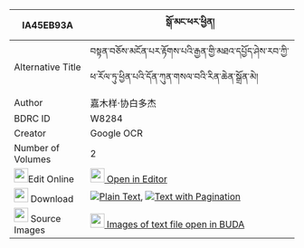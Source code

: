 |IA45EB93A|སྒོ་མང་ཕར་ཕྱིན། 
| --- | --- 
|Alternative Title |བསྟན་བཅོས་མངོན་པར་རྟོགས་པའི་རྒྱན་གྱི་མཐའ་དཔྱོད་ཤེས་རབ་ཀྱི་ཕ་རོལ་ཏུ་ཕྱིན་པའི་དོན་ཀུན་གསལ་བའི་རིན་ཆེན་སྒྲོན་མེ།
|Author| 嘉木样·协白多杰
|BDRC ID | W8284
|Creator | Google OCR
|Number of Volumes| 2
|<img width="25" src="https://img.icons8.com/color/25/000000/edit-property.png">Edit Online| [<img width="25" src="https://avatars.githubusercontent.com/u/45091458?s=200&v=4"> Open in Editor](http://editor.openpecha.org/IA45EB93A)
|<img width="25" src="https://img.icons8.com/fluent/48/000000/download-2.png"/>  Download | [![](https://img.icons8.com/color/20/000000/txt.png)Plain Text](https://github.com/Openpecha/IA45EB93A/releases/download/v2/go_mang_parchin_plain_IA45EB93A.zip), [![](https://img.icons8.com/color/20/000000/txt.png)Text with Pagination](https://github.com/Openpecha/IA45EB93A/releases/download/v2/go_mang_parchin_pages_IA45EB93A.zip)
|<img width="25" src="https://img.icons8.com/plasticine/100/000000/pictures-folder.png"/>  Source Images | [<img width="25" src="https://library.bdrc.io/icons/BUDA-small.svg"> Images of text file open in BUDA](https://library.bdrc.io/show/bdr:W8284)